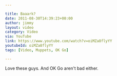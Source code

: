 ```yaml
---

title: Baaark?
date: 2011-08-30T14:39:23+00:00
author: jimmy
layout: video    
category: Video
via: YouTube
link: https://www.youtube.com/watch?v=oiMZa8flyYY
youtubeId: oiMZa8flyYY
tags: [Video, Muppets, OK Go]

---
```


Love these guys.  And OK Go aren't bad either.
